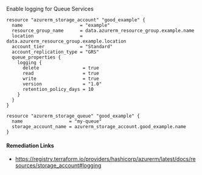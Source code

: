
Enable logging for Queue Services

```hcl
resource "azurerm_storage_account" "good_example" {
  name                     = "example"
  resource_group_name      = data.azurerm_resource_group.example.name
  location                 = data.azurerm_resource_group.example.location
  account_tier             = "Standard"
  account_replication_type = "GRS"
  queue_properties {
    logging {
      delete                = true
      read                  = true
      write                 = true
      version               = "1.0"
      retention_policy_days = 10
    }
  }
}

resource "azurerm_storage_queue" "good_example" {
  name                 = "my-queue"
  storage_account_name = azurerm_storage_account.good_example.name
}
```

#### Remediation Links
 - https://registry.terraform.io/providers/hashicorp/azurerm/latest/docs/resources/storage_account#logging


